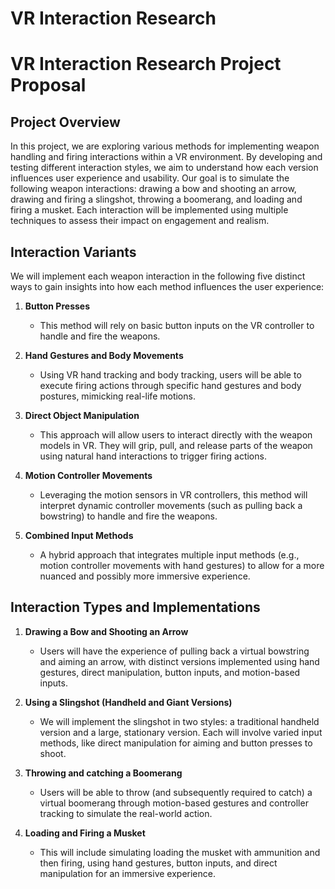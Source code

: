 # VR Interaction Research

# VR Interaction Research Project Proposal

## Project Overview

In this project, we are exploring various methods for implementing weapon handling and firing interactions within a VR environment. By developing and testing different interaction styles, we aim to understand how each version influences user experience and usability. Our goal is to simulate the following weapon interactions: drawing a bow and shooting an arrow, drawing and firing a slingshot, throwing a boomerang, and loading and firing a musket. Each interaction will be implemented using multiple techniques to assess their impact on engagement and realism.

## Interaction Variants

We will implement each weapon interaction in the following five distinct ways to gain insights into how each method influences the user experience:

1. **Button Presses**
   - This method will rely on basic button inputs on the VR controller to handle and fire the weapons.
2. **Hand Gestures and Body Movements**

   - Using VR hand tracking and body tracking, users will be able to execute firing actions through specific hand gestures and body postures, mimicking real-life motions.

3. **Direct Object Manipulation**

   - This approach will allow users to interact directly with the weapon models in VR. They will grip, pull, and release parts of the weapon using natural hand interactions to trigger firing actions.

4. **Motion Controller Movements**

   - Leveraging the motion sensors in VR controllers, this method will interpret dynamic controller movements (such as pulling back a bowstring) to handle and fire the weapons.

5. **Combined Input Methods**
   - A hybrid approach that integrates multiple input methods (e.g., motion controller movements with hand gestures) to allow for a more nuanced and possibly more immersive experience.

## Interaction Types and Implementations

1. **Drawing a Bow and Shooting an Arrow**

   - Users will have the experience of pulling back a virtual bowstring and aiming an arrow, with distinct versions implemented using hand gestures, direct manipulation, button inputs, and motion-based inputs.

2. **Using a Slingshot (Handheld and Giant Versions)**

   - We will implement the slingshot in two styles: a traditional handheld version and a large, stationary version. Each will involve varied input methods, like direct manipulation for aiming and button presses to shoot.

3. **Throwing and catching a Boomerang**

   - Users will be able to throw (and subsequently required to catch) a virtual boomerang through motion-based gestures and controller tracking to simulate the real-world action.

4. **Loading and Firing a Musket**
   - This will include simulating loading the musket with ammunition and then firing, using hand gestures, button inputs, and direct manipulation for an immersive experience.
